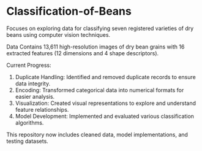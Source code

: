 # Classification-of-Beans
Focuses on exploring data for classifying seven registered varieties of dry beans using computer vision techniques.

Data Contains 13,611 high-resolution images of dry bean grains with 16 extracted features (12 dimensions and 4 shape descriptors).

Current Progress:
1. Duplicate Handling: Identified and removed duplicate records to ensure data integrity.
2. Encoding: Transformed categorical data into numerical formats for easier analysis.
3. Visualization: Created visual representations to explore and understand feature relationships.
4. Model Development: Implemented and evaluated various classification algorithms.

This repository now includes cleaned data, model implementations, and testing datasets.
